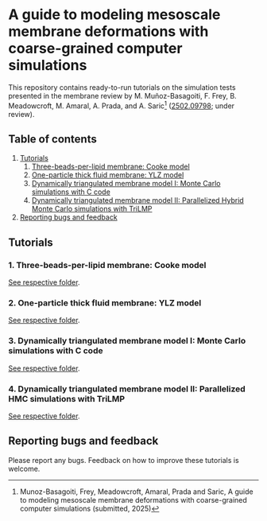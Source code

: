 # A guide to modeling mesoscale membrane deformations with coarse-grained computer simulations

This repository contains ready-to-run tutorials on the simulation tests presented in the membrane review by M. Muñoz-Basagoiti, F. Frey,  B. Meadowcroft, M. Amaral, A. Prada, and A. Saric[^RevCit] ([2502.09798](https://arxiv.org/abs/2502.09798); under review).

## Table of contents
1. [Tutorials](#tutorials)
    1. [Three-beads-per-lipid membrane: Cooke model](#cooke)
    2. [One-particle thick fluid membrane: YLZ model](#ylz)
    3. [Dynamically triangulated membrane model I: Monte Carlo simulations with C code](#mcsims)
    4. [Dynamically triangulated membrane model II: Parallelized Hybrid Monte Carlo simulations with TriLMP](#trilmp) 
2. [Reporting bugs and feedback](#bugs)

## Tutorials <a name="tutorials"></a>

### 1. Three-beads-per-lipid membrane: Cooke model <a name="cooke"></a>
[See respective folder](CookeSimulations).

### 2. One-particle thick fluid membrane: YLZ model <a name="ylz"></a>
[See respective folder](YLZSimulations).

### 3. Dynamically triangulated membrane model I: Monte Carlo simulations with C code  <a name="mcsims"></a>
[See respective folder](MCSimulations).

### 4. Dynamically triangulated membrane model II: Parallelized HMC simulations with TriLMP  <a name="trilmp"></a>
[See respective folder](HMCSimulations).

## Reporting bugs and feedback  <a name="bugs"></a>

Please report any bugs. Feedback on how to improve these tutorials is welcome.

[^RevCit]: Munoz-Basagoiti, Frey, Meadowcroft, Amaral, Prada and Saric, A guide to modeling mesoscale membrane deformations with coarse-grained computer simulations (submitted, 2025)
[^Siggel2022]: Siggel, M. et al. (2022) TriMem: A Parallelized Hybrid Monte
  Carlo Software for Efficient Simulations of Lipid Membranes.
  J. Chem. Phys. (in press) (2022); https://doi.org/10.1063/5.0101118
